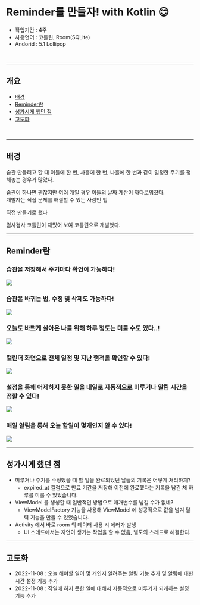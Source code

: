 # Reminder를 만들자! with Kotlin 😊

- 작업기간 : 4주 <br/>
- 사용언어 : 코틀린, Room(SQLite) <br/>
- Andorid : 5.1 Lollipop
<br/>
<hr/>

## 개요
- [배경](https://github.com/DSeung001/Reminder#%EB%A7%8C%EB%93%A4%EA%B2%8C%EB%90%9C-%EA%B3%84%EA%B8%B0)
- [Reminder란](https://github.com/DSeung001/Reminder#Reminder%EB%9E%80)
- [성가시게 했던 점](https://github.com/DSeung001/Reminder#%EC%84%B1%EA%B0%80%EC%8B%9C%EA%B2%8C-%ED%96%88%EB%8D%98-%EC%A0%90)
- [고도화](https://github.com/DSeung001/Reminder#%EA%B3%A0%EB%8F%84%ED%99%94)

<br/>
<hr/>

## 배경
습관 만들려고 할 때 이틀에 한 번, 사흘에 한 번, 나흘에 한 번과 같이 일정한 주기를 정해놓는 경우가 많았다.<br/>

습관이 하나면 괜찮지만 여러 개일 경우 이들의 날짜 계산이 까다로워졌다.<br/>
개발자는 직접 문제를 해결할 수 있는 사람인 법  <br/>

직접 만들기로 했다

겸사겸사 코틀린이 재밌어 보여 코틀린으로 개발했다.
<hr/>

## Reminder란

### 습관을 저장해서 주기마다 확인이 가능하다! <br/>
![](source/create.gif)
### 습관은 바뀌는 법, 수정 및 삭제도 가능하다! <br/>
![](source/edit_delete.gif)
### 오늘도 바쁘게 살아온 나를 위해 하루 정도는 미룰 수도 있다..! <br/>
![](source/delay.gif)
### 캘린더 화면으로 전체 일정 및 지난 행적을 확인할 수 있다! <br/>
![](source/calendar.gif)
### 설정을 통해 어제하지 못한 일을 내일로 자동적으로 미루거나 알림 시간을 정할 수 있다! <br/>
![](source/setting.gif)
### 매일 알림을 통해 오늘 할일이 몇개인지 알 수 있다! <br/>
![](source/alarm.gif)

<hr/>

## 성가시게 했던 점
- 미루거나 주기를 수정했을 때 할 일을 완료되었던 날들의 기록은 어떻게 처리하지?
  - expired_at 컬럼으로 만료 기간을 저장해 이전에 완료했다는 기록을 남긴 채 하루를 미룰 수 있었습니다.   
- ViewModel 를 생성할 때 일반적인 방법으로 매개변수를 넘길 수가 없네?
  - ViewModelFactory 기능을 사용해 ViewModel 에 성공적으로 값을 넘겨 달력 기능을 만들 수 있었습니다. 
- Activity 에서 바로 room 의 데이터 사용 시 에러가 발생
  - UI 스레드에서는 지연이 생기는 작업을 할 수 없음, 별도의 스레드로 해결한다.

<hr/>

## 고도화
- 2022-11-08 : 오늘 해야할 일이 몇 개인지 알려주는 알림 기능 추가 및 알림에 대한 시간 설정 기능 추가
- 2022-11-08 : 작일에 하지 못한 일에 대해서 자동적으로 미루기가 되게하는 설정 기능 추가 